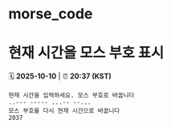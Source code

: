 # morse_code
# 현재 시간을 모스 부호 표시
<!-- MORSE_TIME_START -->
🗓️ **2025-10-10** | ⏰ **20:37 (KST)**

```
현재 시간을 입력하세요. 모스 부호로 바꿉니다
..--- ----- ...-- --...
모스 부호를 다시 현재 시간으로 바꿉니다
2037
```
<!-- MORSE_TIME_END -->
